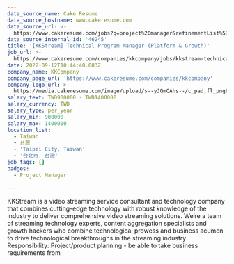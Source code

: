 ```yaml
---
data_source_name: Cake Resume
data_source_hostname: www.cakeresume.com
data_source_url: >-
  https://www.cakeresume.com/jobs?q=project%20manager&refinementList%5Blang_name%5D%5B0%5D=English&refinementList%5Bsalary_type%5D=per_year&range%5Bsalary_range%5D%5Bmin%5D=1000000&page=2
data_source_internal_id: '46245'
title: '[KKStream] Technical Program Manager (Platform & Growth)'
job_url: >-
  https://www.cakeresume.com/companies/kkcompany/jobs/kkstream-technical-program-manager-platform-growth
date: 2022-09-12T10:44:40.083Z
company_name: KKCompany
company_page_url: 'https://www.cakeresume.com/companies/kkcompany'
company_logo_url: >-
  https://media.cakeresume.com/image/upload/s--yJQmCAhs--/c_pad,fl_png8,h_200,w_200/v1637561973/kxxyllrqxnxut3jg0vup.png
salary_text: TWD900000 - TWD1400000
salary_currency: TWD
salary_type: per_year
salary_min: 900000
salary_max: 1400000
location_list:
  - Taiwan
  - 台灣
  - 'Taipei City, Taiwan'
  - '台北市, 台灣'
job_tags: []
badges:
  - Project Manager

---
```


KKStream is a video streaming service consultant and technology company that combines cutting-edge technology with robust knowledge of the industry to deliver comprehensive video streaming solutions. We’re a team of streaming technology experts, content aggregation specialists and growth hackers who combine technological prowess and business acumen to drive technological breakthroughs in the streaming industry. Responsibility: Project/product planning - be able to take business requirements from
